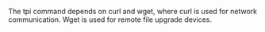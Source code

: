 The tpi command depends on curl and wget, where curl is used for network communication. Wget is used for remote file upgrade devices.

